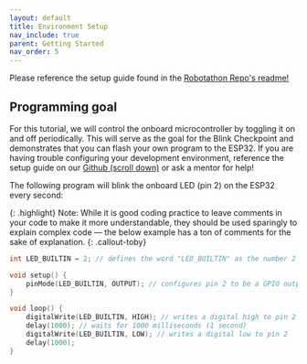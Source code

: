 ```yaml
---
layout: default
title: Environment Setup
nav_include: true
parent: Getting Started
nav_order: 5
---
```


Please reference the setup guide found in the [Robotathon Repo's readme!](https://github.com/ut-ras/RobotathonESP32)

## Programming goal
For this tutorial, we will control the onboard microcontroller by toggling it on and off periodically. This will serve as the goal for the Blink Checkpoint and demonstrates that you can flash your own program to the ESP32. If you are having trouble configuring your development environment, reference the setup guide on our [Github (scroll down)](https://github.com/ut-ras/RobotathonESP32) or ask a mentor for help!

The following program will blink the onboard LED (pin 2) on the ESP32 every second:

{: .highlight}
Note: While it is good coding practice to leave comments in your code to make it more understandable, they should be used sparingly to explain complex code — the below example has a ton of comments for the sake of explanation.
{: .callout-toby}

```cpp
int LED_BUILTIN = 2; // defines the word "LED_BUILTIN" as the number 2 for ease of use when defining and using the pin later

void setup() {
    pinMode(LED_BUILTIN, OUTPUT); // configures pin 2 to be a GPIO output pin 
}

void loop() {
    digitalWrite(LED_BUILTIN, HIGH); // writes a digital high to pin 2
    delay(1000); // waits for 1000 milliseconds (1 second)
    digitalWrite(LED_BUILTIN, LOW); // writes a digital low to pin 2
    delay(1000);
}
```



